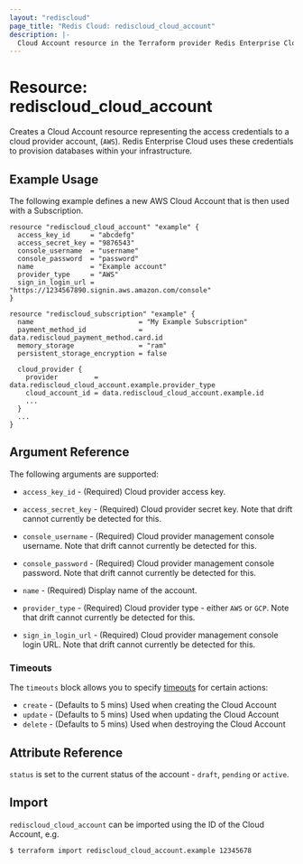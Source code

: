 ```yaml
---
layout: "rediscloud"
page_title: "Redis Cloud: rediscloud_cloud_account"
description: |-
  Cloud Account resource in the Terraform provider Redis Enterprise Cloud.
---
```


# Resource: rediscloud_cloud_account

Creates a Cloud Account resource representing the access credentials to a cloud provider account, (`AWS`).
Redis Enterprise Cloud uses these credentials to provision databases within your infrastructure. 

## Example Usage

The following example defines a new AWS Cloud Account that is then used with a Subscription.

```hcl-terraform
resource "rediscloud_cloud_account" "example" {
  access_key_id     = "abcdefg"
  access_secret_key = "9876543"
  console_username  = "username"
  console_password  = "password"
  name              = "Example account"
  provider_type     = "AWS"
  sign_in_login_url = "https://1234567890.signin.aws.amazon.com/console"
}

resource "rediscloud_subscription" "example" {
  name                          = "My Example Subscription"
  payment_method_id             = data.rediscloud_payment_method.card.id
  memory_storage                = "ram"
  persistent_storage_encryption = false

  cloud_provider {
    provider         = data.rediscloud_cloud_account.example.provider_type
    cloud_account_id = data.rediscloud_cloud_account.example.id
    ...
  }
  ...
}

```

## Argument Reference

The following arguments are supported:

* `access_key_id` - (Required) Cloud provider access key.

* `access_secret_key` - (Required) Cloud provider secret key.
Note that drift cannot currently be detected for this.

* `console_username` - (Required) Cloud provider management console username.
Note that drift cannot currently be detected for this.

* `console_password` - (Required) Cloud provider management console password.
Note that drift cannot currently be detected for this.

* `name` - (Required) Display name of the account.

* `provider_type` - (Required) Cloud provider type - either `AWS` or `GCP`.
Note that drift cannot currently be detected for this.

* `sign_in_login_url` - (Required) Cloud provider management console login URL.
Note that drift cannot currently be detected for this.

### Timeouts

The `timeouts` block allows you to specify [timeouts](https://www.terraform.io/docs/configuration/resources.html#timeouts) for certain actions:

* `create` - (Defaults to 5 mins) Used when creating the Cloud Account
* `update` - (Defaults to 5 mins) Used when updating the Cloud Account
* `delete` - (Defaults to 5 mins) Used when destroying the Cloud Account

## Attribute Reference

`status` is set to the current status of the account - `draft`, `pending` or `active`.

## Import

`rediscloud_cloud_account` can be imported using the ID of the Cloud Account, e.g.

```
$ terraform import rediscloud_cloud_account.example 12345678
```
